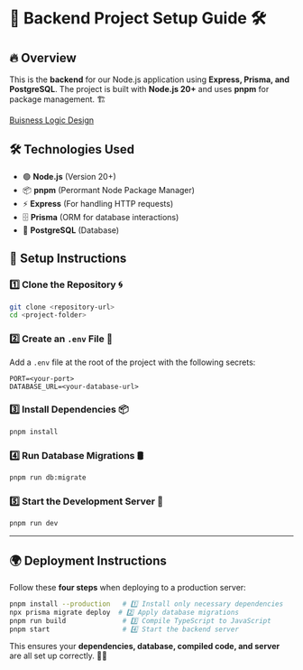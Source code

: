 # 🚀 Backend Project Setup Guide 🛠️

## 🔥 Overview

This is the **backend** for our Node.js application using **Express, Prisma, and PostgreSQL**. The project is built with **Node.js 20+** and uses **pnpm** for package management. 🏗️

[Buisness Logic Design](https://excalidraw.com/#room=377748d0ebbf57fb9680,-JUJADlLl0YY94BzhrZi8g)

## 🛠️ Technologies Used

- 🟢 **Node.js** (Version 20+)
- 📦 **pnpm** (Perormant Node Package Manager)
- ⚡ **Express** (For handling HTTP requests)
- 🗄️ **Prisma** (ORM for database interactions)
- 🐘 **PostgreSQL** (Database)

## 📌 Setup Instructions

### 1️⃣ Clone the Repository 🌀

```sh
git clone <repository-url>
cd <project-folder>
```

### 2️⃣ Create an `.env` File 📝

Add a `.env` file at the root of the project with the following secrets:

```env
PORT=<your-port>
DATABASE_URL=<your-database-url>
```

### 3️⃣ Install Dependencies 📦

```sh
pnpm install
```

### 4️⃣ Run Database Migrations 🛢️

```sh
pnpm run db:migrate
```

### 5️⃣ Start the Development Server 🚀

```sh
pnpm run dev
```

---

## 🌍 Deployment Instructions

Follow these **four steps** when deploying to a production server:

```sh
pnpm install --production   # 1️⃣ Install only necessary dependencies
npx prisma migrate deploy  # 2️⃣ Apply database migrations
pnpm run build              # 3️⃣ Compile TypeScript to JavaScript
pnpm start                  # 4️⃣ Start the backend server
```

This ensures your **dependencies, database, compiled code, and server** are all set up correctly. 🚀🔥
